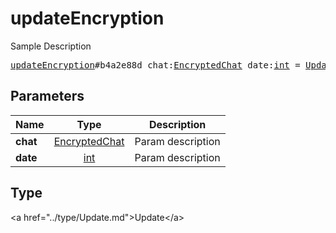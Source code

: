 # updateEncryption

Sample Description

<pre>
<a href="../constructor/updateEncryption.md">updateEncryption</a>#b4a2e88d chat:<a href="../type/EncryptedChat.md">EncryptedChat</a> date:<a href="../type/int.md">int</a> = <a href="../type/Update.md">Update</a>;
</pre>

## Parameters

| Name | Type | Description |
|------|:----:|-------------|
| **chat** | <a href="../type/EncryptedChat.md">EncryptedChat</a> | Param description |
| **date** | <a href="../type/int.md">int</a> | Param description |

## Type

&lt;a href=&#34;../type/Update.md&#34;&gt;Update&lt;/a&gt;
